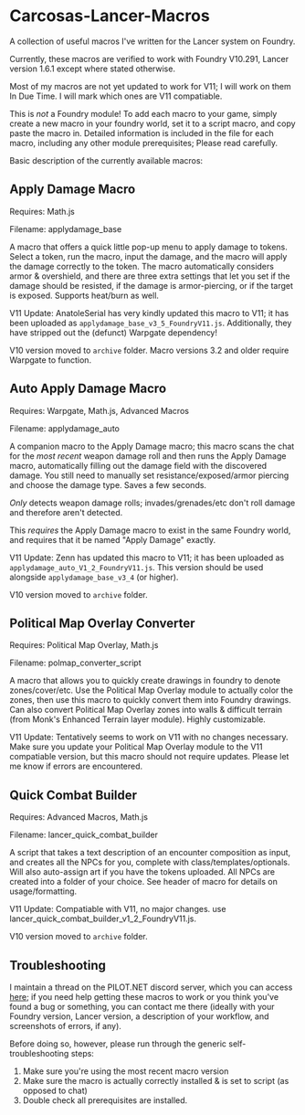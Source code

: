 # Carcosas-Lancer-Macros
A collection of useful macros I've written for the Lancer system on Foundry.

Currently, these macros are verified to work with Foundry V10.291, Lancer version 1.6.1 except where stated otherwise. 

Most of my macros are not yet updated to work for V11; I will work on them In Due Time. I will mark which ones are V11 compatiable.

This is _not_ a Foundry module! To add each macro to your game, simply create a new macro in your foundry world, set it to a script macro, and copy paste the macro in. Detailed information is included in the file for each macro, including any other module prerequisites; Please read carefully.

Basic description of the currently available macros:

## Apply Damage Macro
Requires:  Math.js

Filename: applydamage_base

A macro that offers a quick little pop-up menu to apply damage to tokens. Select a token, run the macro, input the damage, and the macro will apply the damage correctly to the token. The macro automatically considers armor & overshield, and there are three extra settings that let you set if the damage should be resisted, if the damage is armor-piercing, or if the target is exposed. Supports heat/burn as well.

V11 Update: AnatoleSerial has very kindly updated this macro to V11; it has been uploaded as `applydamage_base_v3_5_FoundryV11.js`. Additionally, they have stripped out the (defunct) Warpgate dependency! 

V10 version moved to `archive` folder. Macro versions 3.2 and older require Warpgate to function.


## Auto Apply Damage Macro
Requires: Warpgate, Math.js, Advanced Macros

Filename: applydamage_auto

A companion macro to the Apply Damage macro; this macro scans the chat for the _most recent_ weapon damage roll and then runs the Apply Damage macro, automatically filling out the damage field with the discovered damage. You still need to manually set resistance/exposed/armor piercing and choose the damage type. Saves a few seconds.

_Only_ detects weapon damage rolls; invades/grenades/etc don't roll damage and therefore aren't detected.

This _requires_ the Apply Damage macro to exist in the same Foundry world, and requires that it be named "Apply Damage" exactly. 

V11 Update: Zenn has updated this macro to V11; it has been uploaded as `applydamage_auto_V1_2_FoundryV11.js`. This version should be used alongside `applydamage_base_v3_4` (or higher).

V10 version moved to `archive` folder.

## Political Map Overlay Converter
Requires: Political Map Overlay, Math.js

Filename: polmap_converter_script

A macro that allows you to quickly create drawings in foundry to denote zones/cover/etc. Use the Political Map Overlay module to actually color the zones, then use this macro to quickly convert them into Foundry drawings. Can also convert Political Map Overlay zones into walls & difficult terrain (from Monk's Enhanced Terrain layer module). Highly customizable.

V11 Update: Tentatively seems to work on V11 with no changes necessary. Make sure you update your Political Map Overlay module to the V11 compatiable version, but this macro should not require updates. Please let me know if errors are encountered.


## Quick Combat Builder
Requires: Advanced Macros, Math.js

Filename: lancer_quick_combat_builder

A script that takes a text description of an encounter composition as input, and creates all the NPCs for you, complete with class/templates/optionals. Will also auto-assign art if you have the tokens uploaded. All NPCs are created into a folder of your choice. See header of macro for details on usage/formatting.

V11 Update: Compatiable with V11, no major changes. use lancer_quick_combat_builder_v1_2_FoundryV11.js. 

V10 version moved to `archive` folder.

## Troubleshooting
I maintain a thread on the PILOT.NET discord server, which you can access [here](https://discord.com/channels/426286410496999425/1092876995341328445); if you need help getting these macros to work or you think you've found a bug or something, you can contact me there (ideally with your Foundry version, Lancer version, a description of your workflow, and screenshots of errors, if any).

Before doing so, however, please run through the generic self-troubleshooting steps:
1. Make sure you're using the most recent macro version
2. Make sure the macro is actually correctly installed & is set to script (as opposed to chat)
3. Double check all prerequisites are installed.
